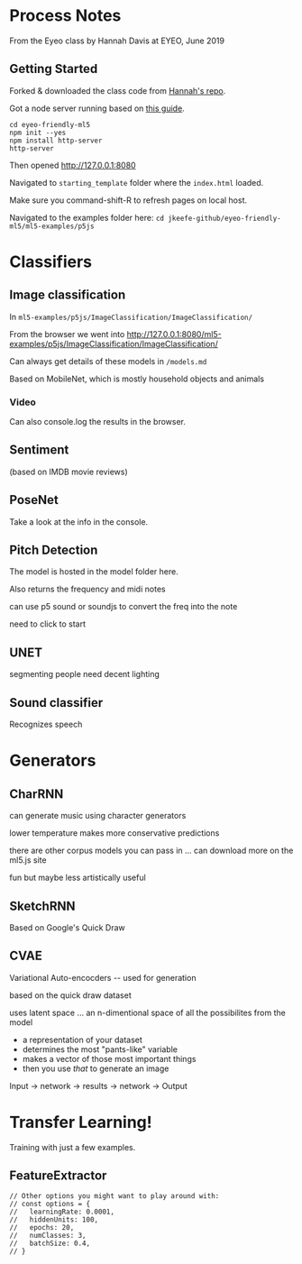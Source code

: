# Process Notes

From the Eyeo class by Hannah Davis at EYEO, June 2019

## Getting Started

Forked & downloaded the class code from [Hannah's repo](https://github.com/handav/friendly_ml5).

Got a node server running based on [this guide](https://github.com/processing/p5.js/wiki/Local-server).

```
cd eyeo-friendly-ml5
npm init --yes
npm install http-server
http-server
```

Then opened http://127.0.0.1:8080

Navigated to `starting_template` folder where the `index.html` loaded.

Make sure you command-shift-R to refresh pages on local host.

Navigated to the examples folder here: `cd jkeefe-github/eyeo-friendly-ml5/ml5-examples/p5js`

# Classifiers

## Image classification

In `ml5-examples/p5js/ImageClassification/ImageClassification/`

From the browser we went into http://127.0.0.1:8080/ml5-examples/p5js/ImageClassification/ImageClassification/

Can always get details of these models in `/models.md`

Based on MobileNet, which is mostly household objects and animals

### Video

Can also console.log the results in the browser.

## Sentiment

(based on IMDB movie reviews)

## PoseNet

Take a look at the info in the console.

## Pitch Detection

The model is hosted in the model folder here.

Also returns the frequency and midi notes

can use p5 sound or soundjs to convert the freq into the note

need to click to start

## UNET

segmenting people
need decent lighting

## Sound classifier

Recognizes speech

# Generators

## CharRNN

can generate music using character generators

lower temperature makes more conservative predictions

there are other corpus models you can pass in ... can download more on the ml5.js site

fun but maybe less artistically useful

## SketchRNN

Based on Google's Quick Draw

## CVAE

Variational Auto-encocders -- used for generation

based on the quick draw dataset

uses latent space ... an n-dimentional space of all the possibilites from the model

- a representation of your dataset
- determines the most "pants-like" variable
- makes a vector of those most important things
- then you use *that* to generate an image

Input -> network -> results -> network -> Output

# Transfer Learning!

Training with just a few examples.

## FeatureExtractor

```
// Other options you might want to play around with:
// const options = {
//   learningRate: 0.0001,
//   hiddenUnits: 100,
//   epochs: 20,
//   numClasses: 3,
//   batchSize: 0.4,
// }
```



